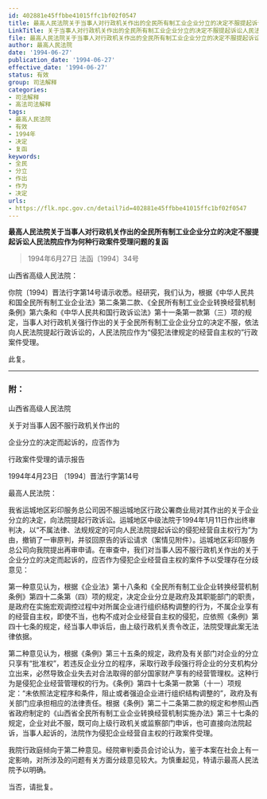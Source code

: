 ```yaml
---
id: 402881e45ffbbe41015ffc1bf02f0547
title: 最高人民法院关于当事人对行政机关作出的全民所有制工业企业分立的决定不服提起诉讼人民法院应作为何种行政案件受理问题的复函
LinkTitle: 关于当事人对行政机关作出的全民所有制工业企业分立的决定不服提起诉讼人民法院应作为何种行政案件受理问题的复函
file: 最高人民法院关于当事人对行政机关作出的全民所有制工业企业分立的决定不服提起诉讼人民法院应作为何种行政案件受理问题的复函_19940627_402881e45ffbbe41015ffc1bf02f0547.docx
author: 最高人民法院
date: '1994-06-27'
publication_date: '1994-06-27'
effective_date: '1994-06-27'
status: 有效
group: 司法解释
categories:
- 司法解释
- 高法司法解释
tags:
- 最高人民法院
- 有效
- 1994年
- 决定
- 复函
keywords:
- 全民
- 分立
- 作出
- 作为
- 决定
urls:
- https://flk.npc.gov.cn/detail?id=402881e45ffbbe41015ffc1bf02f0547
---
```


**最高人民法院关于当事人对行政机关作出的全民所有制工业企业分立的决定不服提起诉讼人民法院应作为何种行政案件受理问题的复函**

> 1994年6月27日 法函〔1994〕34号

山西省高级人民法院：

你院〔1994〕晋法行字第14号请示收悉。经研究，我们认为，根据《中华人民共和国全民所有制工业企业法》第二条第二款、《全民所有制工业企业转换经营机制条例》第六条和《中华人民共和国行政诉讼法》第十一条第一款第（三）项的规定，当事人对行政机关强行作出的关于全民所有制工业企业分立的决定不服，依法向人民法院提起行政诉讼的，人民法院应作为“侵犯法律规定的经营自主权的”行政案件受理。

此复。

---

### 附：

山西省高级人民法院

关于对当事人因不服行政机关作出的

企业分立的决定而起诉的，应否作为

行政案件受理的请示报告

1994年4月23日 〔1994〕晋法行字第14号

最高人民法院：

我省运城地区彩印服务总公司因不服运城地区行政公署商业局对其作出的关于企业分立的决定，向法院提起行政诉讼。运城地区中级法院于1994年1月11日作出终审判决，以“不属法律、法规规定的可向人民法院提起诉讼的侵犯经营自主权行为”为由，撤销了一审原判，并驳回原告的诉讼请求（案情见附件）。运城地区彩印服务总公司向我院提出再审申请。在审查中，我们对当事人因不服行政机关作出的关于企业分立的决定而起诉的，应否作为侵犯企业经营自主权的案件予以受理存在分歧意见：

第一种意见认为，根据《企业法》第十八条和《全民所有制工业企业转换经营机制条例》第四十二条第（四）项的规定，决定企业分立是政府及其职能部门的职责，是政府在实施宏观调控过程中对所属企业进行组织结构调整的行为，不属企业享有的经营自主权，即使不当，也构不成对企业经营自主权的侵犯，应依照《条例》第四十七条的规定，经当事人申诉后，由上级行政机关责令改正，法院受理此案无法律依据。

第二种意见认为，根据《条例》第三十五条的规定，政府及有关部门对企业的分立只享有“批准权”，若违反企业分立的程序，采取行政手段强行将企业的分支机构分立出来，必然导致企业失去对合法取得的部分国家财产享有的经营管理权。这种行为是侵犯企业经营管理权的行为。《条例》第四十七条第一款第（十一）项规定：“未依照法定程序和条件，阻止或者强迫企业进行组织结构调整的”，政府及有关部门应承担相应的法律责任。根据《条例》第二十二条第二款的规定和参照山西省政府制定的《山西省全民所有制工业企业转换经营机制实施办法》第三十七条的规定，企业对此不服，既可向上级行政机关或监察部门申诉，也可直接向法院起诉，当事人起诉的，法院作为侵犯企业经营自主权的行政案件受理。

我院行政庭倾向于第二种意见。经院审判委员会讨论认为，鉴于本案在社会上有一定影响，对所涉及的问题有关方面分歧意见较大。为慎重起见，特请示最高人民法院予以明确。

当否，请批复。
